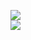 [![](https://img.shields.io/badge/Made%20With-Github%20Spray-lightgrey.svg?style=for-the-badge&logo=github)](https://github.com/Annihil/github-spray#30077)  
[![](https://i.imgur.com/2DrTn0Z.gif)](https://github.com/Annihil/github-spray)